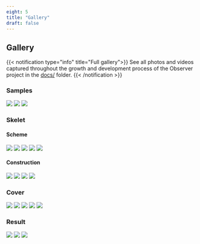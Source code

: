 ```yaml
---
eight: 5
title: "Gallery"
draft: false
---
```


## Gallery

{{< notification type="info" title="Full gallery">}}
See all photos and videos captured throughout the growth and development
process of the Observer project in the
<a href="https://github.com/chutommy/observer/tree/master/docs" target="_blank">docs/</a>
folder.
{{< /notification >}}

### Samples

![](https://raw.githubusercontent.com/chutommy/observer/master/docs/project/gifs/1.gif)
![](https://raw.githubusercontent.com/chutommy/observer/master/docs/project/gifs/2.gif)
![](https://raw.githubusercontent.com/chutommy/observer/master/docs/project/gifs/3.gif)

### Skelet

#### Scheme

![](https://raw.githubusercontent.com/chutommy/observer/master/docs/skelet/schema/00.jpg)
![](https://raw.githubusercontent.com/chutommy/observer/master/docs/skelet/schema/02.jpg)
![](https://raw.githubusercontent.com/chutommy/observer/master/docs/skelet/schema/03.jpg)
![](https://raw.githubusercontent.com/chutommy/observer/master/docs/skelet/schema/07.jpg)
![](https://raw.githubusercontent.com/chutommy/observer/master/docs/skelet/schema/09.jpg)

#### Construction

![](https://raw.githubusercontent.com/chutommy/observer/master/docs/skelet/construction/01.jpg)
![](https://raw.githubusercontent.com/chutommy/observer/master/docs/skelet/construction/09.jpg)
![](https://raw.githubusercontent.com/chutommy/observer/master/docs/skelet/construction/11.jpg)
![](https://raw.githubusercontent.com/chutommy/observer/master/docs/skelet/construction/13.jpg)

### Cover

![](https://raw.githubusercontent.com/chutommy/observer/master/docs/cover/construction/01.jpg)
![](https://raw.githubusercontent.com/chutommy/observer/master/docs/cover/construction/04.jpg)
![](https://raw.githubusercontent.com/chutommy/observer/master/docs/cover/construction/09.jpg)
![](https://raw.githubusercontent.com/chutommy/observer/master/docs/cover/construction/11.jpg)
![](https://raw.githubusercontent.com/chutommy/observer/master/docs/cover/construction/12.jpg)

### Result

![](https://raw.githubusercontent.com/chutommy/observer/master/docs/result/images/00.jpg)
![](https://raw.githubusercontent.com/chutommy/observer/master/docs/result/images/01.jpg)
![](https://raw.githubusercontent.com/chutommy/observer/master/docs/result/images/02.jpg)
